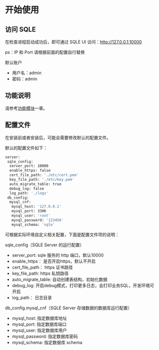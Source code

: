 # 开始使用


## 访问 SQLE
在检查进程启动成功后，即可通过 SQLE UI 访问：http://127.0.0.1:10000

ps：IP 和 Port 请根据前面的配置自行替换

默认账户
* 用户名：admin
* 密码：admin

## 功能说明
请参考[功能模块](../3.modules/overview.md)一章。

## 配置文件

在安装前或者安装后，可能会需要修改默认的配置文件。

默认的配置文件如下：
```sh
server:
 sqle_config:
  server_port: 10000
  enable_https: false
  cert_file_path: './etc/cert.pem'
  key_file_path: './etc/key.pem'
  auto_migrate_table: true
  debug_log: false
  log_path: './logs'
 db_config:
  mysql_cnf:
   mysql_host: '127.0.0.1'
   mysql_port: 3306
   mysql_user: 'root'
   mysql_password: '123456'
   mysql_schema: 'sqle'
```

可根据实际环境自定义相关配置，下面是配置文件项的说明：

sqle_config（SQLE Server 的运行配置）

* server_port: sqle 服务的 http 端口，默认10000
* enable_https： 是否开启https，默认不开启
* cert_file_path： https 证书路径
* key_file_path: https 私钥路径
* auto_migrate_table: 自动创建表结构，初始化数据
* debug_log: 开启debug模式，打印更多日志，会打印业务SQL，开发环境可开启
* log_path： 日志目录

db_config.mysql_cnf（SQLE Server 存储数据的数据库运行配置）

* mysql_host: 指定数据库地址
* mysql_port: 指定数据库端口
* mysql_user: 指定数据库用户
* mysql_password: 指定数据库密码
* mysql_schema: 指定数据库 schema
